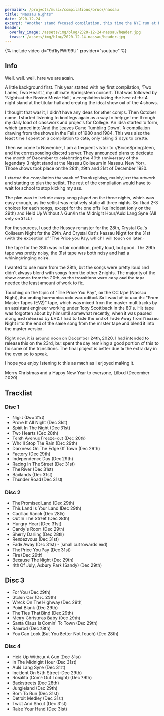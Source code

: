 ```yaml
---
permalink: /projects/music/compilations/bruce/nassau
title: "Nassau Nights"
date: 2020-12-24
excerpt: "Another stand focused compilation, this time the NYE run at Nassau Coliseum in Dec. 1980"
header:
  overlay_image: /assets/img/blog/2020-12-24-nassau/header.jpg
  teaser: /assets/img/blog/2020-12-24-nassau/header.jpg
---
```


{% include video id="9d1iyPWf99U" provider="youtube" %}

## Info
Well, well, well, here we are again.

A little background first. This year started with my first compilation, 'Two Lanes, Two Hearts', my ultimate Springsteen concert. That was followed by 'Nights at the Boston Music Hall', a compilation taking the best of the 4 night stand at the titular hall and creating the ideal show out of the 4 shows.

I thought that was it, I didn't have any ideas for other comps. Then October came. I started listening to bootlegs again as a way to help get me through my daily load of classwork and projects for College. An idea started to form, which turned into 'And the Leaves Came Tumbling Down'. A compilation drawing from the shows in the Falls of 1980 and 1984. This was also the least time I spent on a compilation to date, only taking 3 days to create.

Then we come to November, I am a frequent visitor to r/BruceSpringsteen, and the corresponding discord server. They announced plans to dedicate the month of December to celebrating the 40th anniversary of the legendary 3 night stand at the Nassau Coliseum in Nassau, New York. Those shows took place on the 28th, 29th and 31st of December 1980.

I started the compilation the week of Thanksgiving, mainly just the artwork and starting to plan the setlist. The rest of the compilation would have to wait for school to stop kicking my ass.

The plan was to include every song played on the three nights, which was easy enough, as the setlist was relatively static all three nights. So I had 2-3 choices for each songs, except for the one offs like Incident (only on the 29th) and Held Up Without A Gun/In the Midnight Hour/Auld Lang Syne (All only on 31st.)

For the sources, I used the Hussey remaster for the 28th, Crystal Cat's Coliseum Night for the 29th. And Crystal Cat's Nassau Night for the 31st (with the exception of 'The Price you Pay, which I will touch on later.)

The tape for the 28th was in fair condition, pretty loud, but good. The 29th tape was pretty noisy, the 31st tape was both noisy and had a whining/ringing noise.

I wanted to use more from the 28th, but the songs were pretty loud and didn't always blend with songs from the other 2 nights. The majority of the show comes from the 29th, as the transitions were easy and the tape needed the least amount of work to fix.

Touching on the topic of "The Price You Pay", on the CC tape (Nassau Night), the ending harmonica solo was edited. So I was left to use the "From Master Tapes (EV2)" tape, which was mixed from the master multitracks by an assistant engineer working under Toby Scott back in the 80's. His tape was forgotten about by him until somewhat recently, when it was passed along and released by EV2. I had to fade the end of Fade Away from Nassau Night into the end of the same song from the master tape and blend it into the master version.

Right now, it is around noon on December 24th, 2020. I had intended to release this on the 23rd, but spent the day remixing a good portion of this to fix some of the transitions. The final project is better due to the extra day in the oven so to speak.

I hope you enjoy listening to this as much as I enjoyed making it.

Merry Christmas and a Happy New Year to everyone,
Lilbud (December 2020)

## Tracklist
### Disc 1
- Night (Dec 31st)
- Prove It All Night (Dec 31st)
- Spirit In The Night (Dec 31st)
- Two Hearts (Dec 28th)
- Tenth Avenue Freeze-out (Dec 28th)
- Who'll Stop The Rain (Dec 29th)
- Darkness On The Edge Of Town (Dec 29th)
- Factory (Dec 29th)
- Independence Day (Dec 29th)
- Racing In The Street (Dec 31st)
- The River (Dec 31st)
- Badlands (Dec 31st)
- Thunder Road (Dec 31st)

### Disc 2
- The Promised Land (Dec 29th)
- This Land Is Your Land (Dec 29th)
- Cadillac Ranch (Dec 28th)
- Out In The Street (Dec 28th)
- Hungry Heart (Dec 31st)
- Candy's Room (Dec 29th)
- Sherry Darling (Dec 28th)
- Rendezvous (Dec 31st)
- Fade Away (Dec 31st) - (small cut towards end)
- The Price You Pay (Dec 31st)
- Fire (Dec 29th)
- Because The Night (Dec 29th)
- 4th Of July, Asbury Park (Sandy) (Dec 29th)

## Disc 3
- For You (Dec 29th)
- Stolen Car (Dec 29th)
- Wreck On The Highway (Dec 29th)
- Point Blank (Dec 29th)
- The Ties That Bind (Dec 29th)
- Merry Christmas Baby (Dec 29th)
- Santa Claus Is Comin' To Town (Dec 29th)
- Ramrod (Dec 28th)
- You Can Look (But You Better Not Touch) (Dec 28th)

### Disc 4
- Held Up Without A Gun (Dec 31st)
- In The Midnight Hour (Dec 31st)
- Auld Lang Syne (Dec 31st)
- Incident On 57th Street (Dec 29th)
- Rosalita (Come Out Tonight)  (Dec 29th)
- Backstreets (Dec 28th)
- Jungleland (Dec 29th)
- Born To Run (Dec 31st)
- Detroit Medley (Dec 31st)
- Twist And Shout (Dec 31st)
- Raise Your Hand (Dec 31st)